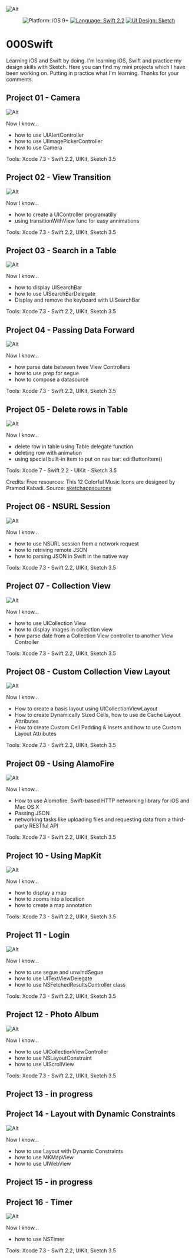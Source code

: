 
![Alt](https://github.com/Silvostok/000Swift/blob/master/Cover.png)


<p align="center">
    <img src="https://img.shields.io/badge/platform-iOS%209%2B-blue.svg?style=flat" alt="Platform: iOS 9+" />
    <a href="https://developer.apple.com/swift"><img src="https://img.shields.io/badge/language- Swift 2.2-f48041.svg?style=flat" alt="Language: Swift 2.2" /></a>
    <a href="https://developer.apple.com/swift"><img src="https://img.shields.io/badge/UI Design-Sketch 3.5-yellow.svg?style=flat" alt="UI Design: Sketch" /></a>
</p>




# 000Swift

Learning iOS and Swift by doing. 
I'm learning iOS, Swift and practice my design skills with Sketch. Here you can find my mini projects which I have been working on. Putting in practice what I'm learning. Thanks for your comments.


## Project 01 - Camera

![Alt](https://github.com/Silvostok/000Swift/blob/master/project%2001/Camera/project_01.gif)

Now I know...
- how to use UIAlertController
- how to use UIImagePickerController
- how to use Camera 


Tools: Xcode 7.3 - Swift 2.2, UIKit, Sketch 3.5


## Project 02 - View Transition

![Alt](https://raw.githubusercontent.com/Silvostok/000Swift/master/project%2002/ViewTransition/Project_02.gif)

Now I know...
- how to create a UIController programatilly
- using transitionWithView func for easy annimations


Tools: Xcode 7.3 - Swift 2.2, UIKit, Sketch 3.5



## Project 03 - Search in a Table

![Alt](https://raw.githubusercontent.com/Silvostok/000Swift/master/project%2003/Search/project_03.gif)

Now I know...
- how to display UISearchBar
- how to use UISearchBarDelegate
- Display and remove the keyboard with UISearchBar

Tools: Xcode 7.3 - Swift 2.2, UIKit, Sketch 3.5



## Project 04 - Passing Data Forward


![Alt](https://raw.githubusercontent.com/Silvostok/000Swift/master/project%2004/Segue/project_04.gif)


Now I know...
- how parse date between twee View Controllers
- how to use prep for segue
- how to compose a datasource


Tools: Xcode 7.3 - Swift 2.2, UIKit, Sketch 3.5



## Project 05 - Delete rows in Table
![Alt](https://github.com/Silvostok/000Swift/blob/master/project%2005/TableDeleteRow/project_05.gif)


Now I know...
- delete row in table using Table delegate function
- deleting row with animation
- using special built-in item to put on nav bar: editButtonItem()

Tools: Xcode 7 - Swift 2.2 - UIKit - Sketch 3.5



Credits: Free resources: This 12 Colorful Music Icons are designed by Pramod Kabadi. 
Source: [sketchappsources](http://www.sketchappsources.com/free-source/1829-colorful-music-icon-set-sketch-freebie-resource.html)



## Project 06 - NSURL Session

![Alt](https://raw.githubusercontent.com/Silvostok/000Swift/master/project%2006/NSURLSession/NSURLSession/project_06.gif)

Now I know...
- how to use NSURL session from a network request
- how to retriving remote JSON
- how to parsing JSON in Swift in the native way

Tools: Xcode 7.3 - Swift 2.2, UIKit, Sketch 3.5


## Project 07 - Collection View

![Alt](https://raw.githubusercontent.com/Silvostok/000Swift/master/project%2007/CollectionView/project_07.gif)

Now I know...
- how to use UICollection View
- how to display images in collection view
- how parse date from a Collection View controller to another View Controller

Tools: Xcode 7.3 - Swift 2.2, UIKit, Sketch 3.5


## Project 08 - Custom Collection View Layout

![Alt](https://github.com/Silvostok/000Swift/blob/master/project%2008/CustomCVLayout/project_08.gif)

Now I know...
- How to create a basis layout using UICollectionViewLayout
- How to create Dynamically Sized Cells, how to use de Cache Layout Attributes
- How to create Custom Cell Padding & Insets and how to use Custom Layout Attributes

Tools: Xcode 7.3 - Swift 2.2, UIKit, Sketch 3.5


## Project 09 - Using AlamoFire

![Alt](https://github.com/Silvostok/000Swift/blob/master/project%2009/PhotoTagger/project_09.gif)

Now I know...
- How to use Alomofire, Swift-based HTTP networking library for iOS and Mac OS X
- Passing JSON
- networking tasks like uploading files and requesting data from a third-party RESTful API

Tools: Xcode 7.3 - Swift 2.2, UIKit, Sketch 3.5

## Project 10 - Using MapKit

![Alt](https://github.com/Silvostok/000Swift/blob/master/project%2010/AdamPublicArt/project_10.gif)

Now I know...
- how to display a map
- how to zooms into a location 
- how to create a map annotation

Tools: Xcode 7.3 - Swift 2.2, UIKit, Sketch 3.5


## Project 11 - Login

![Alt](https://github.com/Silvostok/000Swift/blob/master/project%2011/LogIn/project_11.gif)

Now I know...
- how to use segue and unwindSegue
- how to use UITextViewDelegate
- how to use NSFetchedResultsController class

Tools: Xcode 7.3 - Swift 2.2, UIKit, Sketch 3.5

## Project 12 - Photo Album

![Alt](https://raw.githubusercontent.com/Silvostok/000Swift/master/project%2012/MyPhotoScroll/project_12.gif)

Now I know...
- how to use UICollectionViewController
- how to use NSLayoutConstraint
- how to use UIScrollView

Tools: Xcode 7.3 - Swift 2.2, UIKit, Sketch 3.5


## Project 13 - in progress



## Project 14 - Layout with Dynamic Constraints

![Alt](https://github.com/Silvostok/000Swift/blob/master/project%2014/DynamicConstraints/project_14.gif)

Now I know...
- how to use Layout with Dynamic Constraints
- how to use MKMapView
- how to use UIWebView


## Project 15 - in progress



## Project 16 - Timer

![Alt](https://raw.githubusercontent.com/Silvostok/000Swift/master/project%2016/SwiftTimerTutorial/project_16.gif)

Now I know...
- how to use NSTimer

Tools: Xcode 7.3 - Swift 2.2, UIKit, Sketch 3.5
